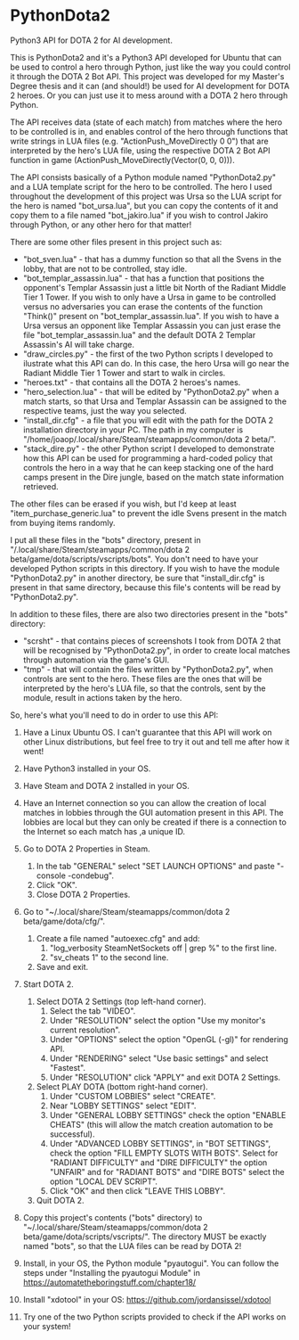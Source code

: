 # PythonDota2
Python3 API for DOTA 2 for AI development. 

This is PythonDota2 and it's a Python3 API developed for Ubuntu that can be used to control a hero through Python, just like the way you could control it through the DOTA 2 Bot API. This project was developed for my Master's Degree thesis and it can (and should!) be used for AI development for DOTA 2 heroes. Or you can just use it to mess around with a DOTA 2 hero through Python. 

The API receives data (state of each match) from matches where the hero to be controlled is in, and enables control of the hero through functions that write strings in LUA files (e.g. "ActionPush_MoveDirectly 0 0") that are interpreted by the hero's LUA file, using the respective DOTA 2 Bot API function in game (ActionPush_MoveDirectly(Vector(0, 0, 0))).

The API consists basically of a Python module named "PythonDota2.py" and a LUA template script for the hero to be controlled. The hero I used throughout the development of this project was Ursa so the LUA script for the hero is named "bot_ursa.lua", but you can copy the contents of it and copy them to a file named "bot_jakiro.lua" if you wish to control Jakiro through Python, or any other hero for that matter!

There are some other files present in this project such as:
- "bot_sven.lua" - that has a dummy function so that all the Svens in the lobby, that are not to be controlled, stay idle. 
- "bot_templar_assassin.lua" - that has a function that positions the opponent's Templar Assassin just a little bit North of the Radiant Middle Tier 1 Tower. If you wish to only have a Ursa in game to be controlled versus no adversaries you can erase the contents of the function "Think()" present on "bot_templar_assassin.lua". If you wish to have a Ursa versus an opponent like Templar Assassin you can just erase the file "bot_templar_assassin.lua" and the default DOTA 2 Templar Assassin's AI will take charge.
- "draw_circles.py" - the first of the two Python scripts I developed to ilustrate what this API can do. In this case, the hero Ursa will go near the Radiant Middle Tier 1 Tower and start to walk in circles.
- "heroes.txt" - that contains all the DOTA 2 heroes's names.
- "hero_selection.lua" - that will be edited by "PythonDota2.py" when a match starts, so that Ursa and Templar Assassin can be assigned to the respective teams, just the way you selected.
- "install_dir.cfg" - a file that you will edit with the path for the DOTA 2 installation directory in your PC. The path in my computer is "/home/joaop/.local/share/Steam/steamapps/common/dota 2 beta/".
- "stack_dire.py" - the other Python script I developed to demonstrate how this API can be used for programming a hard-coded policy that controls the hero in a way that he can keep stacking one of the hard camps present in the Dire jungle, based on the match state information retrieved.

The other files can be erased if you wish, but I'd keep at least "item_purchase_generic.lua" to prevent the idle Svens present in the match from buying items randomly.

I put all these files in the "bots" directory, present in "/.local/share/Steam/steamapps/common/dota 2 beta/game/dota/scripts/vscripts/bots". 
You don't need to have your developed Python scripts in this directory.
If you wish to have the module "PythonDota2.py" in another directory, be sure that "install_dir.cfg" is present in that same directory, because this file's contents will be read by "PythonDota2.py".

In addition to these files, there are also two directories present in the "bots" directory:
- "scrsht" - that contains pieces of screenshots I took from DOTA 2 that will be recognised by "PythonDota2.py", in order to create local matches through automation via the game's GUI.
- "tmp" - that will contain the files written by "PythonDota2.py", when controls are sent to the hero. These files are the ones that will be interpreted by the hero's LUA file, so that the controls, sent by the module, result in actions taken by the hero.


So, here's what you'll need to do in order to use this API:

1. Have a Linux Ubuntu OS. I can't guarantee that this API will work on other Linux distributions, but feel free to try it out and tell me after how it went!

2. Have Python3 installed in your OS.

3. Have Steam and DOTA 2 installed in your OS.

4. Have an Internet connection so you can allow the creation of local matches in lobbies through the GUI automation present in this API. The lobbies are local but they can only be created if there is a connection to the Internet so each match has ,a unique ID.

5. Go to DOTA 2 Properties in Steam.
   1. In the tab "GENERAL" select "SET LAUNCH OPTIONS" and paste "-console -condebug".
   2. Click "OK".
   3. Close DOTA 2 Properties.

6. Go to  "~/.local/share/Steam/steamapps/common/dota 2 beta/game/dota/cfg/".
   1. Create a file named "autoexec.cfg" and add:
      1. "log_verbosity SteamNetSockets off | grep %" to the first line. 
      2. "sv_cheats 1" to the second line.
   2. Save and exit.

7. Start DOTA 2.
   1. Select DOTA 2 Settings (top left-hand corner).
      1. Select the tab "VIDEO".
      2. Under "RESOLUTION" select the option "Use my monitor's current resolution".
      3. Under "OPTIONS" select the option "OpenGL (-gl)" for rendering API.
      4. Under "RENDERING" select "Use basic settings" and select "Fastest".
      5. Under "RESOLUTION" click "APPLY" and exit DOTA 2 Settings.
   2. Select PLAY DOTA (bottom right-hand corner).
      1. Under "CUSTOM LOBBIES" select "CREATE".
      2. Near "LOBBY SETTINGS" select "EDIT".
      3. Under "GENERAL LOBBY SETTINGS" check the option "ENABLE CHEATS" (this will allow the match creation automation to be successful).
      4. Under "ADVANCED LOBBY SETTINGS", in "BOT SETTINGS", check the option "FILL EMPTY SLOTS WITH BOTS". Select for "RADIANT DIFFICULTY" and "DIRE DIFFICULTY" the option "UNFAIR" and for "RADIANT BOTS" and "DIRE BOTS" select the option "LOCAL DEV SCRIPT".
      5. Click "OK" and then click "LEAVE THIS LOBBY".
   3. Quit DOTA 2.

8. Copy this project's contents ("bots" directory) to "~/.local/share/Steam/steamapps/common/dota 2 beta/game/dota/scripts/vscripts/".
The directory MUST be exactly named "bots", so that the LUA files can be read by DOTA 2!

9. Install, in your OS, the Python module "pyautogui". You can follow the steps under "Installing the pyautogui Module" in https://automatetheboringstuff.com/chapter18/

10. Install "xdotool" in your OS: https://github.com/jordansissel/xdotool

11. Try one of the two Python scripts provided to check if the API works on your system!
